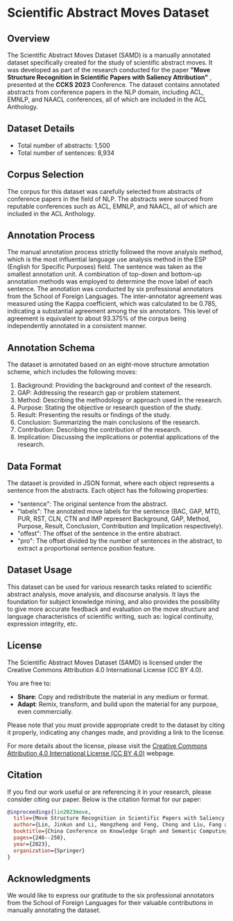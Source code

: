 # Scientific Abstract Moves Dataset


## Overview
The Scientific Abstract Moves Dataset (SAMD) is a manually annotated dataset specifically created for the study of scientific abstract moves. It was developed as part of the research conducted for the paper **"Move Structure Recognition in Scientific Papers with Saliency Attribution"**
, presented at the **CCKS 2023** Conference. The dataset contains annotated abstracts from conference papers in the NLP domain, including ACL, EMNLP, and NAACL conferences, all of which are included in the ACL Anthology.

## Dataset Details
- Total number of abstracts: 1,500
- Total number of sentences: 8,934

## Corpus Selection
The corpus for this dataset was carefully selected from abstracts of conference papers in the field of NLP. The abstracts were sourced from reputable conferences such as ACL, EMNLP, and NAACL, all of which are included in the ACL Anthology.

## Annotation Process
The manual annotation process strictly followed the move analysis method, which is the most influential language use analysis method in the ESP (English for Specific Purposes) field. The sentence was taken as the smallest annotation unit. A combination of top-down and bottom-up annotation methods was employed to determine the move label of each sentence. The annotation was conducted by six professional annotators from the School of Foreign Languages. The inter-annotator agreement was measured using the Kappa coefficient, which was calculated to be 0.785, indicating a substantial agreement among the six annotators. This level of agreement is equivalent to about 93.375% of the corpus being independently annotated in a consistent manner.

## Annotation Schema
The dataset is annotated based on an eight-move structure annotation scheme, which includes the following moves:
1. Background: Providing the background and context of the research.
2. GAP: Addressing the research gap or problem statement.
3. Method: Describing the methodology or approach used in the research.
4. Purpose: Stating the objective or research question of the study.
5. Result: Presenting the results or findings of the study.
6. Conclusion: Summarizing the main conclusions of the research.
7. Contribution: Describing the contribution of the research.
8. Implication: Discussing the implications or potential applications of the research.

## Data Format
The dataset is provided in JSON format, where each object represents a sentence from the abstracts. Each object has the following properties:
- "sentence": The original sentence from the abstract.
- "labels": The annotated move labels for the sentence (BAC, GAP, MTD, PUR, RST, CLN, CTN and IMP represent Background, GAP, Method, Purpose, Result, Conclusion, Contribution and Implication respectively).
- "offest": The offset of the sentence in the entire abstract.
- "pro": The offset divided by the number of sentences in the abstract, to extract a proportional sentence position feature.

## Dataset Usage
This dataset can be used for various research tasks related to scientific abstract analysis, move analysis, and discourse analysis. It lays the foundation for subject knowledge mining, and also provides the possibility to give more accurate feedback and evaluation on the move structure and language characteristics of scientific writing, such as: logical continuity, expression integrity, etc.

## License
The Scientific Abstract Moves Dataset (SAMD) is licensed under the Creative Commons Attribution 4.0 International License (CC BY 4.0).

You are free to:

- **Share**: Copy and redistribute the material in any medium or format.
- **Adapt**: Remix, transform, and build upon the material for any purpose, even commercially.

Please note that you must provide appropriate credit to the dataset by citing it properly, indicating any changes made, and providing a link to the license.

For more details about the license, please visit the [Creative Commons Attribution 4.0 International License (CC BY 4.0)](https://creativecommons.org/licenses/by/4.0/) webpage.


## Citation
If you find our work useful or are referencing it in your research, please consider citing our paper. Below is the citation format for our paper:

```bibtex
@inproceedings{lin2023move,
  title={Move Structure Recognition in Scientific Papers with Saliency Attribution},
  author={Lin, Jinkun and Li, Hongzheng and Feng, Chong and Liu, Fang and Shi, Ge and Lei, Lei and Lv, Xing and Wang, Ruojin and Mei, Yangguang and Xu, Lingnan},
  booktitle={China Conference on Knowledge Graph and Semantic Computing},
  pages={246--258},
  year={2023},
  organization={Springer}
}
```

## Acknowledgments
We would like to express our gratitude to the six professional annotators from the School of Foreign Languages for their valuable contributions in manually annotating the dataset.


